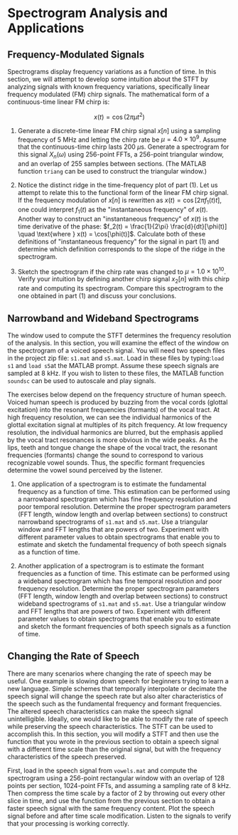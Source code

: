 # Spectrogram Analysis and Applications

## Frequency-Modulated Signals

Spectrograms display frequency variations as a function of time. In this section, we will attempt to develop some intuition about the STFT by analyzing signals with known frequency variations, specifically linear frequency modulated (FM) chirp signals. The mathematical form of a continuous-time linear FM chirp is:

$$
x(t) = \cos ( 2\pi \mu t^2 )
$$

1. Generate a discrete-time linear FM chirp signal $x[n]$ using a sampling frequency of 5 MHz and letting the chirp rate be $\mu = 4.0 \times 10^9$. Assume that the continuous-time chirp lasts 200 $\mu$s. Generate a spectrogram for this signal $X_n(\omega)$ using 256-point FFTs, a 256-point triangular window, and an overlap of 255 samples between sections. (The MATLAB function `triang` can be used to construct the triangular window.)

2. Notice the distinct ridge in the time-frequency plot of part (1). Let us attempt to relate this to the functional form of the linear FM chirp signal. If the frequency modulation of $x[n]$ is rewritten as $x(t) = \cos[2\pi f_1(t)t]$, one could interpret $f_1(t)$ as the "instantaneous frequency" of $x(t)$. Another way to construct an "instantaneous frequency" of $x(t)$ is the time derivative of the phase: $f_2(t) = \frac{1}{2\pi} \frac{d}{dt}[\phi(t)] \quad \text{where } x(t) = \cos[\phi(t)]$. Calculate both of these definitions of "instantaneous frequency" for the signal in part (1) and determine which definition corresponds to the slope of the ridge in the spectrogram.

3. Sketch the spectrogram if the chirp rate was changed to $\mu = 1.0 \times 10^{10}$. Verify your intuition by defining another chirp signal $x_2[n]$ with this chirp rate and computing its spectrogram. Compare this spectrogram to the one obtained in part (1) and discuss your conclusions.

## Narrowband and Wideband Spectrograms

The window used to compute the STFT determines the frequency resolution of the analysis. In this section, you will examine the effect of the window on the spectrogram of a voiced speech signal. You will need two speech files in the project zip file: `s1.mat` and `s5.mat`. Load in these files by typing:`load s1` and `load s5`at the MATLAB prompt. Assume these speech signals are sampled at 8 kHz. If you wish to listen to these files, the MATLAB function `soundsc` can be used to autoscale and play signals.

The exercises below depend on the frequency structure of human speech. Voiced human speech is produced by buzzing from the vocal cords (glottal excitation) into the resonant frequencies (formants) of the vocal tract. At high frequency resolution, we can see the individual harmonics of the glottal excitation signal at multiples of its pitch frequency. At low frequency resolution, the individual harmonics are blurred, but the emphasis applied by the vocal tract resonances is more obvious in the wide peaks. As the lips, teeth and tongue change the shape of the vocal tract, the resonant frequencies (formants) change the sound to correspond to various recognizable vowel sounds. Thus, the specific formant frequencies determine the vowel sound perceived by the listener.

1. One application of a spectrogram is to estimate the fundamental frequency as a function of time. This estimation can be performed using a narrowband spectrogram which has fine frequency resolution and poor temporal resolution. Determine the proper spectrogram parameters (FFT length, window length and overlap between sections) to construct narrowband spectrograms of `s1.mat` and `s5.mat`. Use a triangular window and FFT lengths that are powers of two. Experiment with different parameter values to obtain spectrograms that enable you to estimate and sketch the fundamental frequency of both speech signals as a function of time.

2. Another application of a spectrogram is to estimate the formant frequencies as a function of time. This estimate can be performed using a wideband spectrogram which has fine temporal resolution and poor frequency resolution. Determine the proper spectrogram parameters (FFT length, window length and overlap between sections) to construct wideband spectrograms of `s1.mat` and `s5.mat`. Use a triangular window and FFT lengths that are powers of two. Experiment with different parameter values to obtain spectrograms that enable you to estimate and sketch the formant frequencies of both speech signals as a function of time.

## Changing the Rate of Speech

There are many scenarios where changing the rate of speech may be useful. One example is slowing down speech for beginners trying to learn a new language. Simple schemes that temporally interpolate or decimate the speech signal will change the speech rate but also alter characteristics of the speech such as the fundamental frequency and formant frequencies. The altered speech characteristics can make the speech signal unintelligible. Ideally, one would like to be able to modify the rate of speech while preserving the speech characteristics. The STFT can be used to accomplish this. In this section, you will modify a STFT and then use the function that you wrote in the previous section to obtain a speech signal with a different time scale than the original signal, but with the frequency characteristics of the speech preserved.

First, load in the speech signal from `vowels.mat` and compute the spectrogram using a 256-point rectangular window with an overlap of 128 points per section, 1024-point FFTs, and assuming a sampling rate of 8 kHz. Then compress the time scale by a factor of 2 by throwing out every other slice in time, and use the function from the previous section to obtain a faster speech signal with the same frequency content. Plot the speech signal before and after time scale modification. Listen to the signals to verify that your processing is working correctly.
